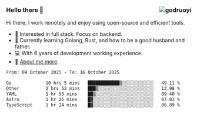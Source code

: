 ### Hello there 👋 <img align="right" src="https://github-readme-stats.vercel.app/api?username=godruoyi&show_icons=true" alt="godruoyi" />

Hi there, I work remotely and enjoy using open-source and efficient tools.

- 🔭 Interested in full stack. Focus on backend.
- 🌱 Currently learning Golang, Rust, and how to be a good husband and father.
- 💻 With 6 years of development working experience.
- 👒 [About me more](https://godruoyi.com/posts/about-godruoyi).



<!--START_SECTION:waka-->

```txt
From: 09 October 2025 - To: 16 October 2025

Go             10 hrs 5 mins   ████████████▒░░░░░░░░░░░░   49.11 %
Other          2 hrs 52 mins   ███▒░░░░░░░░░░░░░░░░░░░░░   13.98 %
YAML           1 hr 55 mins    ██▒░░░░░░░░░░░░░░░░░░░░░░   09.40 %
Astro          1 hr 26 mins    █▓░░░░░░░░░░░░░░░░░░░░░░░   07.03 %
TypeScript     1 hr 24 mins    █▓░░░░░░░░░░░░░░░░░░░░░░░   06.89 %
```

<!--END_SECTION:waka-->
